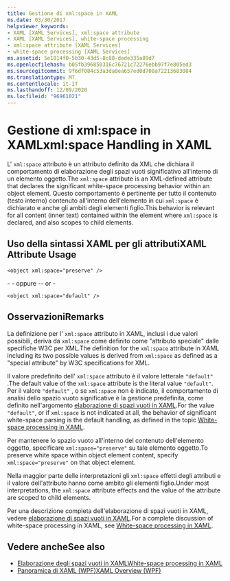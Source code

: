 ```yaml
---
title: Gestione di xml:space in XAML
ms.date: 03/30/2017
helpviewer_keywords:
- XAML [XAML Services], xml:space attribute
- XAML [XAML Services], white-space processing
- xml:space attribute [XAML Services]
- white-space processing [XAML Services]
ms.assetid: 5e1814f0-5b30-43d5-8c88-dede335a89d7
ms.openlocfilehash: b05fb396850316c76721c72276ebb97f7e805ed3
ms.sourcegitcommit: 9f6df084c53a3da0ea657ed0d708a72213683084
ms.translationtype: MT
ms.contentlocale: it-IT
ms.lasthandoff: 12/09/2020
ms.locfileid: "96961021"
---
```

# <a name="xmlspace-handling-in-xaml"></a><span data-ttu-id="041c8-102">Gestione di xml:space in XAML</span><span class="sxs-lookup"><span data-stu-id="041c8-102">xml:space Handling in XAML</span></span>

<span data-ttu-id="041c8-103">L' `xml:space` attributo è un attributo definito da XML che dichiara il comportamento di elaborazione degli spazi vuoti significativo all'interno di un elemento oggetto.</span><span class="sxs-lookup"><span data-stu-id="041c8-103">The `xml:space` attribute is an XML-defined attribute that declares the significant white-space processing behavior within an object element.</span></span> <span data-ttu-id="041c8-104">Questo comportamento è pertinente per tutto il contenuto (testo interno) contenuto all'interno dell'elemento in cui `xml:space` è dichiarato e anche gli ambiti degli elementi figlio.</span><span class="sxs-lookup"><span data-stu-id="041c8-104">This behavior is relevant for all content (inner text) contained within the element where `xml:space` is declared, and also scopes to child elements.</span></span>

## <a name="xaml-attribute-usage"></a><span data-ttu-id="041c8-105">Uso della sintassi XAML per gli attributi</span><span class="sxs-lookup"><span data-stu-id="041c8-105">XAML Attribute Usage</span></span>

```xaml
<object xml:space="preserve" />
```

 <span data-ttu-id="041c8-106">\- - oppure -</span><span class="sxs-lookup"><span data-stu-id="041c8-106">\- or -</span></span>

```xaml
<object xml:space="default" />
```

## <a name="remarks"></a><span data-ttu-id="041c8-107">Osservazioni</span><span class="sxs-lookup"><span data-stu-id="041c8-107">Remarks</span></span>

<span data-ttu-id="041c8-108">La definizione per l' `xml:space` attributo in XAML, inclusi i due valori possibili, deriva da `xml:space` come definito come "attributo speciale" dalle specifiche W3C per XML.</span><span class="sxs-lookup"><span data-stu-id="041c8-108">The definition for the `xml:space` attribute in XAML including its two possible values is derived from `xml:space` as defined as a "special attribute" by W3C specifications for XML.</span></span>

<span data-ttu-id="041c8-109">Il valore predefinito dell' `xml:space` attributo è il valore letterale `"default"` .</span><span class="sxs-lookup"><span data-stu-id="041c8-109">The default value of the `xml:space` attribute is the literal value `"default"`.</span></span> <span data-ttu-id="041c8-110">Per il valore `"default"` , o se `xml:space` non è indicato, il comportamento di analisi dello spazio vuoto significative è la gestione predefinita, come definito nell'argomento [elaborazione di spazi vuoti in XAML](white-space-processing.md).</span><span class="sxs-lookup"><span data-stu-id="041c8-110">For the value `"default"`, or if `xml:space` is not indicated at all, the behavior of significant white-space parsing is the default handling, as defined in the topic [White-space processing in XAML](white-space-processing.md).</span></span>

<span data-ttu-id="041c8-111">Per mantenere lo spazio vuoto all'interno del contenuto dell'elemento oggetto, specificare `xml:space="preserve"` su tale elemento oggetto.</span><span class="sxs-lookup"><span data-stu-id="041c8-111">To preserve white space within object element content, specify `xml:space="preserve"` on that object element.</span></span>

<span data-ttu-id="041c8-112">Nella maggior parte delle interpretazioni gli `xml:space` effetti degli attributi e il valore dell'attributo hanno come ambito gli elementi figlio.</span><span class="sxs-lookup"><span data-stu-id="041c8-112">Under most interpretations, the `xml:space` attribute effects and the value of the attribute are scoped to child elements.</span></span>

<span data-ttu-id="041c8-113">Per una descrizione completa dell'elaborazione di spazi vuoti in XAML, vedere [elaborazione di spazi vuoti in XAML](white-space-processing.md).</span><span class="sxs-lookup"><span data-stu-id="041c8-113">For a complete discussion of white-space processing in XAML, see [White-space processing in XAML](white-space-processing.md).</span></span>

## <a name="see-also"></a><span data-ttu-id="041c8-114">Vedere anche</span><span class="sxs-lookup"><span data-stu-id="041c8-114">See also</span></span>

- [<span data-ttu-id="041c8-115">Elaborazione degli spazi vuoti in XAML</span><span class="sxs-lookup"><span data-stu-id="041c8-115">White-space processing in XAML</span></span>](white-space-processing.md)
- [<span data-ttu-id="041c8-116">Panoramica di XAML (WPF)</span><span class="sxs-lookup"><span data-stu-id="041c8-116">XAML Overview (WPF)</span></span>](../net/wpf/fundamentals/xaml.md)
